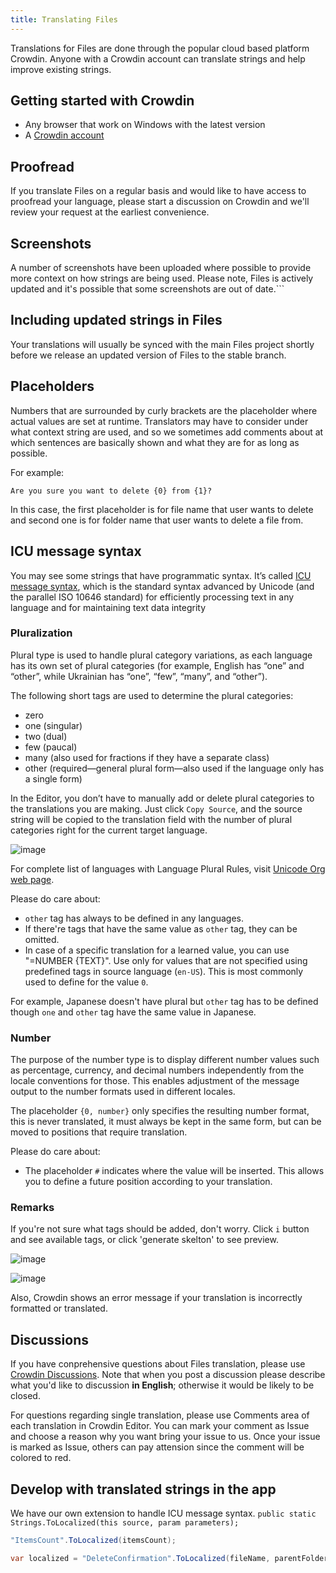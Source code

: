 ```yaml
---
title: Translating Files
---
```


Translations for Files are done through the popular cloud based platform Crowdin. Anyone with a Crowdin account can translate strings and help improve existing strings.

## Getting started with Crowdin

- Any browser that work on Windows with the latest version
- A [Crowdin account](https://accounts.crowdin.com/register)


## Proofread

If you translate Files on a regular basis and would like to have access to proofread your language, please start a discussion on Crowdin and we'll review your request at the earliest convenience.

## Screenshots

A number of screenshots have been uploaded where possible to provide more context on how strings are being used. Please note, Files is actively updated and it's possible that some screenshots are out of date.```

## Including updated strings in Files

Your translations will usually be synced with the main Files project shortly before we release an updated version of Files to the stable branch.

## Placeholders

Numbers that are surrounded by curly brackets are the placeholder where actual values are set at runtime. Translators may have to consider under what context string are used, and so we sometimes add comments about at which sentences are basically shown and what they are for as long as possible.

For example:

```
Are you sure you want to delete {0} from {1}?
```

In this case, the first placeholder is for file name that user wants to delete and second one is for folder name that user wants to delete a file from.

## ICU message syntax

You may see some strings that have programmatic syntax.
It’s called [ICU message syntax](https://support.crowdin.com/icu-message-syntax), which is the standard syntax advanced by Unicode (and the parallel ISO 10646 standard) for efficiently processing text in any language and for maintaining text data integrity

### Pluralization

Plural type is used to handle plural category variations, as each language has its own set of plural categories (for example, English has “one” and “other”, while Ukrainian has “one”, “few”, “many”, and “other”).

The following short tags are used to determine the plural categories:

- zero
- one (singular)
- two (dual)
- few (paucal)
- many (also used for fractions if they have a separate class)
- other (required—general plural form—also used if the language only has a single form)

In the Editor, you don’t have to manually add or delete plural categories to the translations you are making. Just click `Copy Source`, and the source string will be copied to the translation field with the number of plural categories right for the current target language.

![image](https://github.com/files-community/Website/tree/main/static/docs-resources/Crowdin-OnlineEditorToolButtons.jpeg)

For complete list of languages with Language Plural Rules, visit [Unicode Org web page](https://www.unicode.org/cldr/charts/45/supplemental/language_plural_rules.html).

Please do care about:

- `other` tag has always to be defined in any languages.
- If there're tags that have the same value as `other` tag, they can be omitted.
- In case of a specific translation for a learned value, you can use "=NUMBER {TEXT}". Use only for values that are not specified using predefined tags in source language (`en-US`). This is most commonly used to define for the value `0`.

For example, Japanese doesn't have plural but `other` tag has to be defined though `one` and `other` tag have the same value in Japanese.

### Number

The purpose of the number type is to display different number values such as percentage, currency, and decimal numbers independently from the locale conventions for those. This enables adjustment of the message output to the number formats used in different locales.

The placeholder `{0, number}` only specifies the resulting number format, this is never translated, it must always be kept in the same form, but can be moved to positions that require translation.

Please do care about:

- The placeholder `#` indicates where the value will be inserted. This allows you to define a future position according to your translation.

### Remarks

If you're not sure what tags should be added, don't worry. Click `i` button and see available tags, or click 'generate skelton' to see preview.

![image](https://github.com/files-community/Website/tree/main/static/docs-resources/Crowdin-OnlineEditorSupportedPluralCategoryTooltip.jpeg)

![image](https://github.com/files-community/Website/tree/main/static/docs-resources/Crowdin-OnlineEditorGeneratePreviewInfoBar.jpeg)

Also, Crowdin shows an error message if your translation is incorrectly formatted or translated.

## Discussions

If you have conprehensive questions about Files translation, please use [Crowdin Discussions](https://crowdin.com/project/files-app/discussions). Note that when you post a discussion please describe what you'd like to discussion **in English**; otherwise it would be likely to be closed.

For questions regarding single translation, please use Comments area of each translation in Crowdin Editor. You can mark your comment as Issue and choose a reason why you want bring your issue to us. Once your issue is marked as Issue, others can pay attension since the comment will be colored to red.

## Develop with translated strings in the app

We have our own extension to handle ICU message syntax.
`public static Strings.ToLocalized(this source, param parameters);`

```cs
"ItemsCount".ToLocalized(itemsCount);
```

```cs
var localized = "DeleteConfirmation".ToLocalized(fileName, parentFolderName);
```
